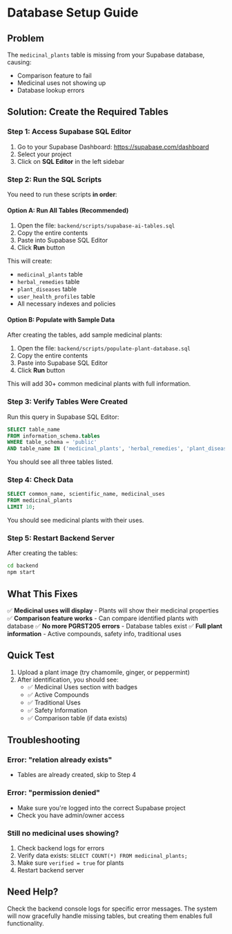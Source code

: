 # Database Setup Guide

## Problem
The `medicinal_plants` table is missing from your Supabase database, causing:
- Comparison feature to fail
- Medicinal uses not showing up
- Database lookup errors

## Solution: Create the Required Tables

### Step 1: Access Supabase SQL Editor

1. Go to your Supabase Dashboard: https://supabase.com/dashboard
2. Select your project
3. Click on **SQL Editor** in the left sidebar

### Step 2: Run the SQL Scripts

You need to run these scripts **in order**:

#### Option A: Run All Tables (Recommended)

1. Open the file: `backend/scripts/supabase-ai-tables.sql`
2. Copy the entire contents
3. Paste into Supabase SQL Editor
4. Click **Run** button

This will create:
- `medicinal_plants` table
- `herbal_remedies` table
- `plant_diseases` table
- `user_health_profiles` table
- All necessary indexes and policies

#### Option B: Populate with Sample Data

After creating the tables, add sample medicinal plants:

1. Open the file: `backend/scripts/populate-plant-database.sql`
2. Copy the entire contents
3. Paste into Supabase SQL Editor
4. Click **Run** button

This will add 30+ common medicinal plants with full information.

### Step 3: Verify Tables Were Created

Run this query in Supabase SQL Editor:

```sql
SELECT table_name 
FROM information_schema.tables 
WHERE table_schema = 'public' 
AND table_name IN ('medicinal_plants', 'herbal_remedies', 'plant_diseases');
```

You should see all three tables listed.

### Step 4: Check Data

```sql
SELECT common_name, scientific_name, medicinal_uses 
FROM medicinal_plants 
LIMIT 10;
```

You should see medicinal plants with their uses.

### Step 5: Restart Backend Server

After creating the tables:

```bash
cd backend
npm start
```

## What This Fixes

✅ **Medicinal uses will display** - Plants will show their medicinal properties
✅ **Comparison feature works** - Can compare identified plants with database
✅ **No more PGRST205 errors** - Database tables exist
✅ **Full plant information** - Active compounds, safety info, traditional uses

## Quick Test

1. Upload a plant image (try chamomile, ginger, or peppermint)
2. After identification, you should see:
   - ✅ Medicinal Uses section with badges
   - ✅ Active Compounds
   - ✅ Traditional Uses
   - ✅ Safety Information
   - ✅ Comparison table (if data exists)

## Troubleshooting

### Error: "relation already exists"
- Tables are already created, skip to Step 4

### Error: "permission denied"
- Make sure you're logged into the correct Supabase project
- Check you have admin/owner access

### Still no medicinal uses showing?
1. Check backend logs for errors
2. Verify data exists: `SELECT COUNT(*) FROM medicinal_plants;`
3. Make sure `verified = true` for plants
4. Restart backend server

## Need Help?

Check the backend console logs for specific error messages. The system will now gracefully handle missing tables, but creating them enables full functionality.
